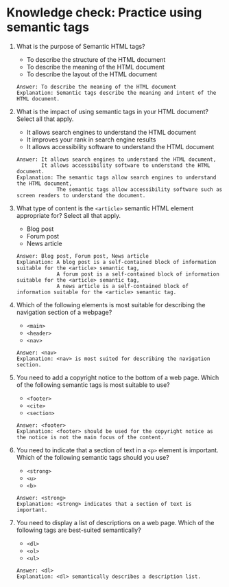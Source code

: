 # Knowledge check: Practice using semantic tags

1. What is the purpose of Semantic HTML tags?
    - To describe the structure of the HTML document
    - To describe the meaning of the HTML document
    - To describe the layout of the HTML document
    ```
    Answer: To describe the meaning of the HTML document
    Explanation: Semantic tags describe the meaning and intent of the HTML document.
    ```

2. What is the impact of using semantic tags in your HTML document? Select all that apply.
    - It allows search engines to understand the HTML document
    - It improves your rank in search engine results
    - It allows accessibility software to understand the HTML document
    ```
    Answer: It allows search engines to understand the HTML document,
            It allows accessibility software to understand the HTML document.
    Explanation: The semantic tags allow search engines to understand the HTML document,
                 The semantic tags allow accessibility software such as screen readers to understand the document.
    ```

3. What type of content is the `<article>` semantic HTML element appropriate for? Select all that apply.
    - Blog post
    - Forum post
    - News article
    ```
    Answer: Blog post, Forum post, News article
    Explanation: A blog post is a self-contained block of information suitable for the <article> semantic tag,
                 A forum post is a self-contained block of information suitable for the <article> semantic tag,
                 A news article is a self-contained block of information suitable for the <article> semantic tag.
    ```

4. Which of the following elements is most suitable for describing the navigation section of a webpage?
    - `<main>`
    - `<header>`
    - `<nav>`
    ```
    Answer: <nav>
    Explanation: <nav> is most suited for describing the navigation section.
    ```

5. You need to add a copyright notice to the bottom of a web page. Which of the following semantic tags is most suitable to use?
    - `<footer>`
    - `<cite>`
    - `<section>`
    ```
    Answer: <footer>
    Explanation: <footer> should be used for the copyright notice as the notice is not the main focus of the content.
    ```

6. You need to indicate that a section of text in a `<p>` element is important. Which of the following semantic tags should you use?
    - `<strong>`
    - `<u>`
    - `<b>`
    ```
    Answer: <strong>
    Explanation: <strong> indicates that a section of text is important.
    ```

7. You need to display a list of descriptions on a web page. Which of the following tags are best-suited semantically?
    - `<dl>`
    - `<ol>`
    - `<ul>`
    ```
    Answer: <dl>
    Explanation: <dl> semantically describes a description list.
    ```